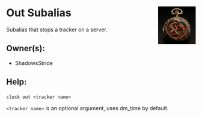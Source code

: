 <h1>Out Subalias<img align="right" src="../main.png" width="100px"></h1>

Subalias that stops a tracker on a server.

## Owner(s):
- ShadowsStride

## Help:
`clock out <tracker name>`

`<tracker name>` is an optional argument, uses dm_time by default.